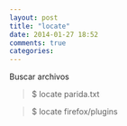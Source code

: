 ```yaml
---
layout: post
title: "locate"
date: 2014-01-27 18:52
comments: true
categories: 
---
```

Buscar archivos 

>$ locate parida.txt

>$ locate firefox/plugins

